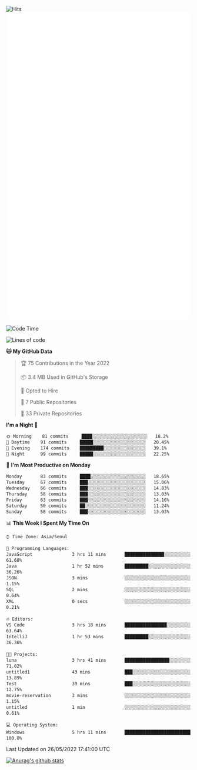 ![Hits](https://hits.seeyoufarm.com/api/count/incr/badge.svg?url=https%3A%2F%2Fgithub.com%2Fkokose1234&count_bg=%2379C83D&title_bg=%23555555&icon=apple.svg&icon_color=%23E7E7E7&title=hits&edge_flat=false)
<br/>
![Metrics](https://github.com/kokose1234/kokose1234/blob/main/github-metrics.svg)

<!--START_SECTION:waka-->
![Code Time](http://img.shields.io/badge/Code%20Time-645%20hrs%2019%20mins-blue)

![Lines of code](https://img.shields.io/badge/From%20Hello%20World%20I%27ve%20Written-2%20Million%20lines%20of%20code-blue)

**🐱 My GitHub Data** 

> 🏆 75 Contributions in the Year 2022
 > 
> 📦 3.4 MB Used in GitHub's Storage 
 > 
> 💼 Opted to Hire
 > 
> 📜 7 Public Repositories 
 > 
> 🔑 33 Private Repositories  
 > 
**I'm a Night 🦉** 

```text
🌞 Morning    81 commits     ████░░░░░░░░░░░░░░░░░░░░░   18.2% 
🌆 Daytime    91 commits     █████░░░░░░░░░░░░░░░░░░░░   20.45% 
🌃 Evening    174 commits    █████████░░░░░░░░░░░░░░░░   39.1% 
🌙 Night      99 commits     █████░░░░░░░░░░░░░░░░░░░░   22.25%

```
📅 **I'm Most Productive on Monday** 

```text
Monday       83 commits     ████░░░░░░░░░░░░░░░░░░░░░   18.65% 
Tuesday      67 commits     ███░░░░░░░░░░░░░░░░░░░░░░   15.06% 
Wednesday    66 commits     ███░░░░░░░░░░░░░░░░░░░░░░   14.83% 
Thursday     58 commits     ███░░░░░░░░░░░░░░░░░░░░░░   13.03% 
Friday       63 commits     ███░░░░░░░░░░░░░░░░░░░░░░   14.16% 
Saturday     50 commits     ██░░░░░░░░░░░░░░░░░░░░░░░   11.24% 
Sunday       58 commits     ███░░░░░░░░░░░░░░░░░░░░░░   13.03%

```


📊 **This Week I Spent My Time On** 

```text
⌚︎ Time Zone: Asia/Seoul

💬 Programming Languages: 
JavaScript               3 hrs 11 mins       ███████████████░░░░░░░░░░   61.68% 
Java                     1 hr 52 mins        █████████░░░░░░░░░░░░░░░░   36.26% 
JSON                     3 mins              ░░░░░░░░░░░░░░░░░░░░░░░░░   1.15% 
SQL                      2 mins              ░░░░░░░░░░░░░░░░░░░░░░░░░   0.64% 
XML                      0 secs              ░░░░░░░░░░░░░░░░░░░░░░░░░   0.21%

🔥 Editors: 
VS Code                  3 hrs 18 mins       ████████████████░░░░░░░░░   63.64% 
IntelliJ                 1 hr 53 mins        █████████░░░░░░░░░░░░░░░░   36.36%

🐱‍💻 Projects: 
luna                     3 hrs 41 mins       █████████████████░░░░░░░░   71.02% 
untitled1                43 mins             ███░░░░░░░░░░░░░░░░░░░░░░   13.89% 
Test                     39 mins             ███░░░░░░░░░░░░░░░░░░░░░░   12.75% 
movie-reservation        3 mins              ░░░░░░░░░░░░░░░░░░░░░░░░░   1.15% 
untitled                 1 min               ░░░░░░░░░░░░░░░░░░░░░░░░░   0.61%

💻 Operating System: 
Windows                  5 hrs 11 mins       █████████████████████████   100.0%

```


 Last Updated on 26/05/2022 17:41:00 UTC
<!--END_SECTION:waka-->

[![Anurag's github stats](https://github-readme-stats.vercel.app/api?username=kokose1234&theme=dracula)](https://github.com/anuraghazra/github-readme-stats)



	
